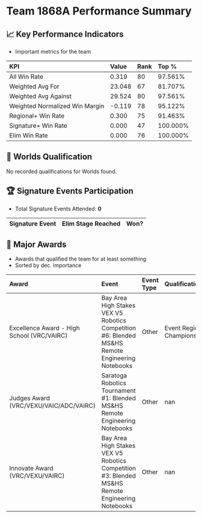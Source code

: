 # Team 1868A Performance Summary

## 📈 Key Performance Indicators
- Important metrics for the team

| KPI | Value | Rank | Top % |
|:---|:-----|:----|:-----|
| All Win Rate | 0.319 | 80 | 97.561% |
| Weighted Avg For | 23.048 | 67 | 81.707% |
| Weighted Avg Against | 29.524 | 80 | 97.561% |
| Weighted Normalized Win Margin | -0.119 | 78 | 95.122% |
| Regional+ Win Rate | 0.300 | 75 | 91.463% |
| Signature+ Win Rate | 0.000 | 47 | 100.000% |
| Elim Win Rate | 0.000 | 76 | 100.000% |


## 🎯 Worlds Qualification
No recorded qualifications for Worlds found.

## 🏆 Signature Events Participation
- Total Signature Events Attended: **0**

| Signature Event | Elim Stage Reached | Won? |
|:----------------|:-------------------|:----|


## 🥇 Major Awards
- Awards that qualified the team for at least something
- Sorted by dec. importance

| Award | Event | Event Type | Qualification |
|:------|:------|:-----------|:--------------|
| Excellence Award - High School (VRC/VAIRC) | Bay Area High Stakes VEX V5 Robotics Competition #6: Blended MS&HS Remote Engineering Notebooks | Other | Event Region Championship |
| Judges Award (VRC/VEXU/VAIC/ADC/VAIRC) | Saratoga Robotics Tournament #1: Blended MS&HS Remote Engineering Notebooks | Other | nan |
| Innovate Award (VRC/VEXU/VAIRC) | Bay Area High Stakes VEX V5 Robotics Competition #3: Blended MS&HS Remote Engineering Notebooks | Other | nan |

